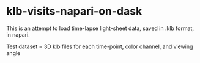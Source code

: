 # klb-visits-napari-on-dask
This is an attempt to load time-lapse light-sheet data, saved in .klb format, in napari. 

Test dataset = 3D klb files for each time-point, color channel, and viewing angle
